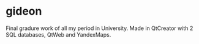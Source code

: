 # gideon
Final gradure work of all my period in University.
Made in QtCreator with 2 SQL databases, QtWeb and YandexMaps.
